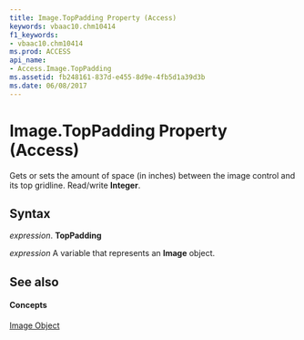 ```yaml
---
title: Image.TopPadding Property (Access)
keywords: vbaac10.chm10414
f1_keywords:
- vbaac10.chm10414
ms.prod: ACCESS
api_name:
- Access.Image.TopPadding
ms.assetid: fb248161-837d-e455-8d9e-4fb5d1a39d3b
ms.date: 06/08/2017
---
```



# Image.TopPadding Property (Access)

Gets or sets the amount of space (in inches) between the image control and its top gridline. Read/write  **Integer**.


## Syntax

 _expression_. **TopPadding**

 _expression_ A variable that represents an **Image** object.


## See also


#### Concepts


[Image Object](image-object-access.md)

